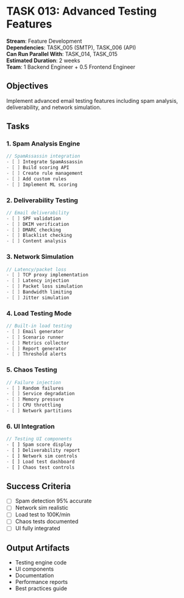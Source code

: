# TASK 013: Advanced Testing Features

**Stream**: Feature Development  
**Dependencies**: TASK_005 (SMTP), TASK_006 (API)  
**Can Run Parallel With**: TASK_014, TASK_015  
**Estimated Duration**: 2 weeks  
**Team**: 1 Backend Engineer + 0.5 Frontend Engineer

## Objectives
Implement advanced email testing features including spam analysis, deliverability, and network simulation.

## Tasks

### 1. Spam Analysis Engine
```go
// SpamAssassin integration
- [ ] Integrate SpamAssassin
- [ ] Build scoring API
- [ ] Create rule management
- [ ] Add custom rules
- [ ] Implement ML scoring
```

### 2. Deliverability Testing
```go
// Email deliverability
- [ ] SPF validation
- [ ] DKIM verification
- [ ] DMARC checking
- [ ] Blacklist checking
- [ ] Content analysis
```

### 3. Network Simulation
```go
// Latency/packet loss
- [ ] TCP proxy implementation
- [ ] Latency injection
- [ ] Packet loss simulation
- [ ] Bandwidth limiting
- [ ] Jitter simulation
```

### 4. Load Testing Mode
```go
// Built-in load testing
- [ ] Email generator
- [ ] Scenario runner
- [ ] Metrics collector
- [ ] Report generator
- [ ] Threshold alerts
```

### 5. Chaos Testing
```go
// Failure injection
- [ ] Random failures
- [ ] Service degradation
- [ ] Memory pressure
- [ ] CPU throttling
- [ ] Network partitions
```

### 6. UI Integration
```typescript
// Testing UI components
- [ ] Spam score display
- [ ] Deliverability report
- [ ] Network sim controls
- [ ] Load test dashboard
- [ ] Chaos test controls
```

## Success Criteria
- [ ] Spam detection 95% accurate
- [ ] Network sim realistic
- [ ] Load test to 100K/min
- [ ] Chaos tests documented
- [ ] UI fully integrated

## Output Artifacts
- Testing engine code
- UI components
- Documentation
- Performance reports
- Best practices guide
